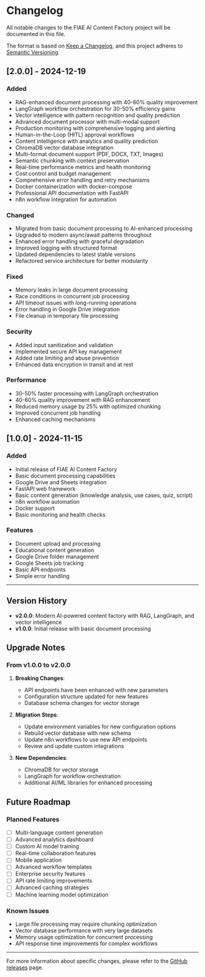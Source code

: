 # Changelog

All notable changes to the FIAE AI Content Factory project will be documented in this file.

The format is based on [Keep a Changelog](https://keepachangelog.com/en/1.0.0/),
and this project adheres to [Semantic Versioning](https://semver.org/spec/v2.0.0.html).

## [2.0.0] - 2024-12-19

### Added
- RAG-enhanced document processing with 40-60% quality improvement
- LangGraph workflow orchestration for 30-50% efficiency gains
- Vector intelligence with pattern recognition and quality prediction
- Advanced document processor with multi-modal support
- Production monitoring with comprehensive logging and alerting
- Human-in-the-Loop (HITL) approval workflows
- Content intelligence with analytics and quality prediction
- ChromaDB vector database integration
- Multi-format document support (PDF, DOCX, TXT, Images)
- Semantic chunking with context preservation
- Real-time performance metrics and health monitoring
- Cost control and budget management
- Comprehensive error handling and retry mechanisms
- Docker containerization with docker-compose
- Professional API documentation with FastAPI
- n8n workflow integration for automation

### Changed
- Migrated from basic document processing to AI-enhanced processing
- Upgraded to modern async/await patterns throughout
- Enhanced error handling with graceful degradation
- Improved logging with structured format
- Updated dependencies to latest stable versions
- Refactored service architecture for better modularity

### Fixed
- Memory leaks in large document processing
- Race conditions in concurrent job processing
- API timeout issues with long-running operations
- Error handling in Google Drive integration
- File cleanup in temporary file processing

### Security
- Added input sanitization and validation
- Implemented secure API key management
- Added rate limiting and abuse prevention
- Enhanced data encryption in transit and at rest

### Performance
- 30-50% faster processing with LangGraph orchestration
- 40-60% quality improvement with RAG enhancement
- Reduced memory usage by 25% with optimized chunking
- Improved concurrent job handling
- Enhanced caching mechanisms

## [1.0.0] - 2024-11-15

### Added
- Initial release of FIAE AI Content Factory
- Basic document processing capabilities
- Google Drive and Sheets integration
- FastAPI web framework
- Basic content generation (knowledge analysis, use cases, quiz, script)
- n8n workflow automation
- Docker support
- Basic monitoring and health checks

### Features
- Document upload and processing
- Educational content generation
- Google Drive folder management
- Google Sheets job tracking
- Basic API endpoints
- Simple error handling

---

## Version History

- **v2.0.0**: Modern AI-powered content factory with RAG, LangGraph, and vector intelligence
- **v1.0.0**: Initial release with basic document processing

## Upgrade Notes

### From v1.0.0 to v2.0.0

1. **Breaking Changes**:
   - API endpoints have been enhanced with new parameters
   - Configuration structure updated for new features
   - Database schema changes for vector storage

2. **Migration Steps**:
   - Update environment variables for new configuration options
   - Rebuild vector database with new schema
   - Update n8n workflows to use new API endpoints
   - Review and update custom integrations

3. **New Dependencies**:
   - ChromaDB for vector storage
   - LangGraph for workflow orchestration
   - Additional AI/ML libraries for enhanced processing

## Future Roadmap

### Planned Features
- [ ] Multi-language content generation
- [ ] Advanced analytics dashboard
- [ ] Custom AI model training
- [ ] Real-time collaboration features
- [ ] Mobile application
- [ ] Advanced workflow templates
- [ ] Enterprise security features
- [ ] API rate limiting improvements
- [ ] Advanced caching strategies
- [ ] Machine learning model optimization

### Known Issues
- Large file processing may require chunking optimization
- Vector database performance with very large datasets
- Memory usage optimization for concurrent processing
- API response time improvements for complex workflows

---

For more information about specific changes, please refer to the [GitHub releases](https://github.com/Maanik23/AI-Content-Generation-/releases) page.
